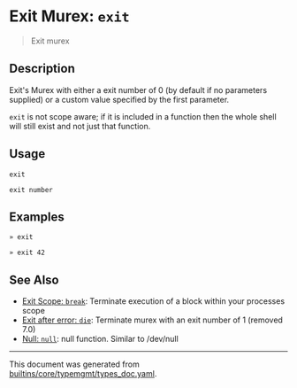 # Exit Murex: `exit`

> Exit murex

## Description

Exit's Murex with either a exit number of 0 (by default if no parameters
supplied) or a custom value specified by the first parameter.

`exit` is not scope aware; if it is included in a function then the whole
shell will still exist and not just that function.

## Usage

```
exit

exit number
```

## Examples

```
» exit
```

```
» exit 42
```

## See Also

* [Exit Scope: `break`](../commands/break.md):
  Terminate execution of a block within your processes scope
* [Exit after error: `die`](../deprecated/die.md):
  Terminate murex with an exit number of 1 (removed 7.0)
* [Null: `null`](../commands/devnull.md):
  null function. Similar to /dev/null

<hr/>

This document was generated from [builtins/core/typemgmt/types_doc.yaml](https://github.com/lmorg/murex/blob/master/builtins/core/typemgmt/types_doc.yaml).